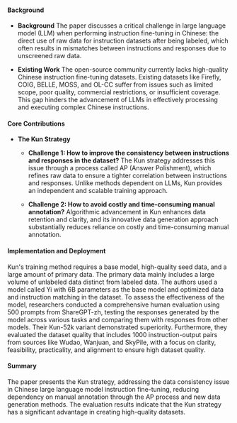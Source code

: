 #### Background
- **Background**
The paper discusses a critical challenge in large language model (LLM) when performing instruction fine-tuning in Chinese: the direct use of raw data for instruction datasets after being labeled, which often results in mismatches between instructions and responses due to unscreened raw data.

- **Existing Work**
The open-source community currently lacks high-quality Chinese instruction fine-tuning datasets. Existing datasets like Firefly, COIG, BELLE, MOSS, and OL-CC suffer from issues such as limited scope, poor quality, commercial restrictions, or insufficient coverage. This gap hinders the advancement of LLMs in effectively processing and executing complex Chinese instructions.

#### Core Contributions
- **The Kun Strategy**
    - **Challenge 1: How to improve the consistency between instructions and responses in the dataset?**
        The Kun strategy addresses this issue through a process called AP (Answer Polishment), which refines raw data to ensure a tighter correlation between instructions and responses. Unlike methods dependent on LLMs, Kun provides an independent and scalable training approach.

    - **Challenge 2: How to avoid costly and time-consuming manual annotation?**
        Algorithmic advancement in Kun enhances data retention and clarity, and its innovative data generation approach substantially reduces reliance on costly and time-consuming manual annotation.

#### Implementation and Deployment
Kun's training method requires a base model, high-quality seed data, and a large amount of primary data. The primary data mainly includes a large volume of unlabeled data distinct from labeled data. The authors used a model called Yi with 6B parameters as the base model and optimized data and instruction matching in the dataset. To assess the effectiveness of the model, researchers conducted a comprehensive human evaluation using 500 prompts from ShareGPT-zh, testing the responses generated by the model across various tasks and comparing them with responses from other models. Their Kun-52k variant demonstrated superiority. Furthermore, they evaluated the dataset quality that includes 1000 instruction-output pairs from sources like Wudao, Wanjuan, and SkyPile, with a focus on clarity, feasibility, practicality, and alignment to ensure high dataset quality.

#### Summary
The paper presents the Kun strategy, addressing the data consistency issue in Chinese large language model instruction fine-tuning, reducing dependency on manual annotation through the AP process and new data generation methods. The evaluation results indicate that the Kun strategy has a significant advantage in creating high-quality datasets.
